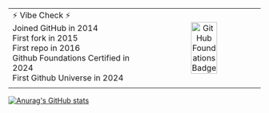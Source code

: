 <table style="border:0" align="center">
  <tr>
    <td>⚡ Vibe Check ⚡<br>
      Joined GitHub in 2014<br>
      First fork in 2015<br>
      First repo in 2016<br>
      Github Foundations Certified in 2024<br>
      First Github Universe in 2024 
    </td>
    <td rowspan="3" align="center">
     <a href="https://www.credly.com/badges/ed0a46c0-d3e3-43a1-aa29-9ce3441f21d5">
        <img src="https://christie.technology/assets/img/credly-github-foundations.png" alt="GitHub Foundations Badge" style="width:50%;">
      </a>
</td>
  </tr>
  <tr>
    <td colspan="2"></td>
  </tr>
</table>

[![Anurag's GitHub stats](https://github-readme-stats.vercel.app/api?username=christie304&show_icons=true)](https://github.com/christie304/github-readme-stats)

<!--START_SECTION:badges-->
<!--END_SECTION:badges-->

<!--
https://christie.technology/assets/img/credly-github-foundations.png

**christie304/christie304** is a ✨ _special_ ✨ repository because its `README.md` (this file) appears on your GitHub profile.

Here are some ideas to get you started:

- 🔭 I’m currently working on ...
- 🌱 I’m currently learning ...
- 👯 I’m looking to collaborate on ...
- 🤔 I’m looking for help with ...
- 💬 Ask me about ...
- 📫 How to reach me: ...
- 😄 Pronouns: ...
- ⚡ Fun fact: ...
-->
